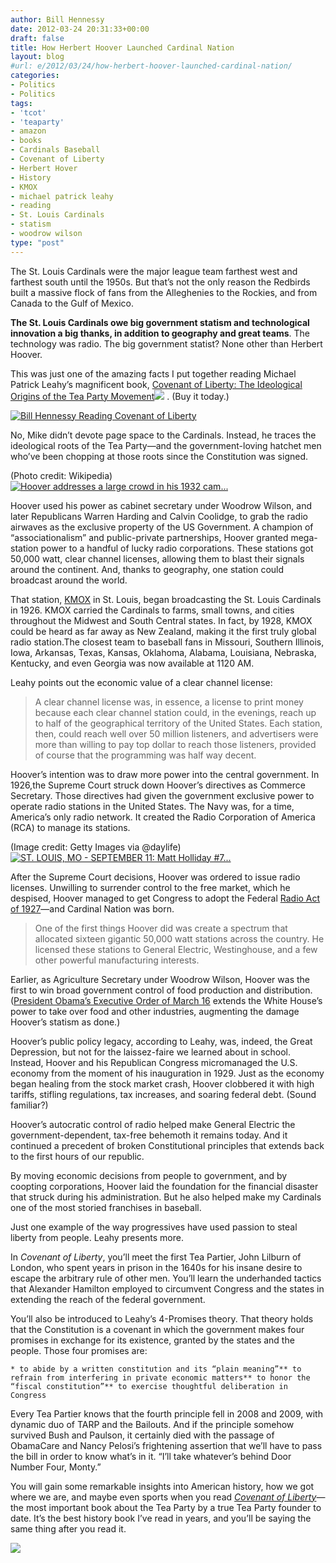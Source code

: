 ```yaml
---
author: Bill Hennessy
date: 2012-03-24 20:31:33+00:00
draft: false
title: How Herbert Hoover Launched Cardinal Nation
layout: blog
#url: e/2012/03/24/how-herbert-hoover-launched-cardinal-nation/
categories:
- Politics
- Politics
tags:
- 'tcot'
- 'teaparty'
- amazon
- books
- Cardinals Baseball
- Covenant of Liberty
- Herbert Hover
- History
- KMOX
- michael patrick leahy
- reading
- St. Louis Cardinals
- statism
- woodrow wilson
type: "post"
---
```


The St. Louis Cardinals were the major league team farthest west and farthest south until the 1950s. But that’s not the only reason the Redbirds built a massive flock of fans from the Alleghenies to the Rockies, and from Canada to the Gulf of Mexico.

 

 

**The St. Louis Cardinals owe big government statism and technological innovation a big thanks, in addition to geography and great teams**. The technology was radio. The big government statist? None other than Herbert Hoover.

 

This was just one of the amazing facts I put together reading Michael Patrick Leahy’s magnificent book, [Covenant of Liberty: The Ideological Origins of the Tea Party Movement](https://www.amazon.com/gp/product/0062066331/ref=as_li_ss_tl?ie=UTF8&tag=hennesssview-20&linkCode=as2&camp=1789&creative=390957&creativeASIN=0062066331)![](https://www.assoc-amazon.com/e/ir?t=hennesssview-20&l=as2&o=1&a=0062066331)
. (Buy it today.)

 

[![Bill Hennessy Reading Covenant of Liberty](https://ludicrite.files.wordpress.com/2012/03/photo11_thumb.jpg)
](https://ludicrite.files.wordpress.com/2012/03/photo11.jpg)

 

No, Mike didn’t devote page space to the Cardinals. Instead, he traces the ideological roots of the Tea Party—and the government-loving hatchet men who’ve been chopping at those roots since the Constitution was signed.

 

(Photo credit: Wikipedia)[![Hoover addresses a large crowd in his 1932 cam...](https://upload.wikimedia.org/wikipedia/commons/2/2e/Hoover_Campaign.jpg)
](https://commons.wikipedia.org/wiki/File:Hoover_Campaign.jpg)

 

Hoover used his power as cabinet secretary under Woodrow Wilson, and later Republicans Warren Harding and Calvin Coolidge, to grab the radio airwaves as the exclusive property of the US Government. A champion of “associationalism” and public-private partnerships, Hoover granted mega-station power to a handful of lucky radio corporations. These stations got 50,000 watt, clear channel licenses, allowing them to blast their signals around the continent. And, thanks to geography, one station could broadcast around the world.

 

That station, [KMOX](https://www.CBSStL.com/) in St. Louis, began broadcasting the St. Louis Cardinals in 1926. KMOX carried the Cardinals to farms, small towns, and cities throughout the Midwest and South Central states. In fact, by 1928, KMOX could be heard as far away as New Zealand, making it the first truly global radio station.The closest team to baseball fans in Missouri, Southern Illinois, Iowa, Arkansas, Texas, Kansas, Oklahoma, Alabama, Louisiana, Nebraska, Kentucky, and even Georgia was now available at 1120 AM.

 

Leahy points out the economic value of a clear channel license:

 

>   
> 
> A clear channel license was, in essence, a license to print money because each clear channel station could, in the evenings, reach up to half of the geographical territory of the United States. Each station, then, could reach well over 50 million listeners, and advertisers were more than willing to pay top dollar to reach those listeners, provided of course that the programming was half way decent.
> 
> 

 

Hoover’s intention was to draw more power into the central government. In 1926,the Supreme Court struck down Hoover’s directives as Commerce Secretary. Those directives had given the government exclusive power to operate radio stations in the United States. The Navy was, for a time, America’s only radio network. It created the Radio Corporation of America (RCA) to manage its stations.

 

(Image credit: Getty Images via @daylife)[![ST. LOUIS, MO - SEPTEMBER 11: Matt Holliday #7...](https://cache.daylife.com/imageserve/0fStbDo2Xf0oC/150x100.jpg)
](https://www.daylife.com/image/0fStbDo2Xf0oC?utm_source=zemanta&utm_medium=p&utm_content=0fStbDo2Xf0oC&utm_campaign=z1)

 

After the Supreme Court decisions, Hoover was ordered to issue radio licenses. Unwilling to surrender control to the free market, which he despised, Hoover managed to get Congress to adopt the Federal [Radio Act of 1927](https://en.wikipedia.org/wiki/Federal_Radio_Commission)—and Cardinal Nation was born.

 

>   
> 
> One of the first things Hoover did was create a spectrum that allocated sixteen gigantic 50,000 watt stations across the country. He licensed these stations to General Electric, Westinghouse, and a few other powerful manufacturing interests.
> 
> 

 

Earlier, as Agriculture Secretary under Woodrow Wilson, Hoover was the first to win broad government control of food production and distribution. ([President Obama’s Executive Order of March 16](https://www.foxnews.com/politics/2012/03/19/obama-signs-executive-order-revising-authority-to-nationalize-resources-for/) extends the White House’s power to take over food and other industries, augmenting the damage Hoover’s statism as done.)

 

Hoover’s public policy legacy, according to Leahy, was, indeed, the Great Depression, but not for the laissez-faire we learned about in school. Instead, Hoover and his Republican Congress micromanaged the U.S. economy from the moment of his inauguration in 1929. Just as the economy began healing from the stock market crash, Hoover clobbered it with high tariffs, stifling regulations, tax increases, and soaring federal debt. (Sound familiar?)

 

Hoover’s autocratic control of radio helped make General Electric the government-dependent, tax-free behemoth it remains today. And it continued a precedent of broken Constitutional principles that extends back to the first hours of our republic.

 

By moving economic decisions from people to government, and by coopting corporations, Hoover laid the foundation for the financial disaster that struck during his administration. But he also helped make my Cardinals one of the most storied franchises in baseball.

 

Just one example of the way progressives have used passion to steal liberty from people. Leahy presents more.

 

In _Covenant of Liberty_, you’ll meet the first Tea Partier, John Lilburn of London, who spent years in prison in the 1640s for his insane desire to escape the arbitrary rule of other men. You’ll learn the underhanded tactics that Alexander Hamilton employed to circumvent Congress and the states in extending the reach of the federal government.

 

You’ll also be introduced to Leahy’s 4-Promises theory. That theory holds that the Constitution is a covenant in which the government makes four promises in exchange for its existence, granted by the states and the people. Those four promises are:

 

    * to abide by a written constitution and its “plain meaning”** to refrain from interfering in private economic matters** to honor the “fiscal constitution”** to exercise thoughtful deliberation in Congress   

Every Tea Partier knows that the fourth principle fell in 2008 and 2009, with dynamic duo of TARP and the Bailouts. And if the principle somehow survived Bush and Paulson, it certainly died with the passage of ObamaCare and Nancy Pelosi’s frightening assertion that we’ll have to pass the bill in order to know what’s in it. “I’ll take whatever’s behind Door Number Four, Monty.”

 

You will gain some remarkable insights into American history, how we got where we are, and maybe even sports when you read _[Covenant of Liberty](https://www.amazon.com/gp/product/0062066331/ref=as_li_ss_tl?ie=UTF8&tag=hennesssview-20&linkCode=as2&camp=1789&creative=390957&creativeASIN=0062066331)_—the most important book about the Tea Party by a true Tea Party founder to date. It’s the best history book I’ve read in years, and you’ll be saying the same thing after you read it.

 

![](https://img.zemanta.com/pixy.gif?x-id=2e83b5cd-f531-4a8c-be62-b2b093653341)

